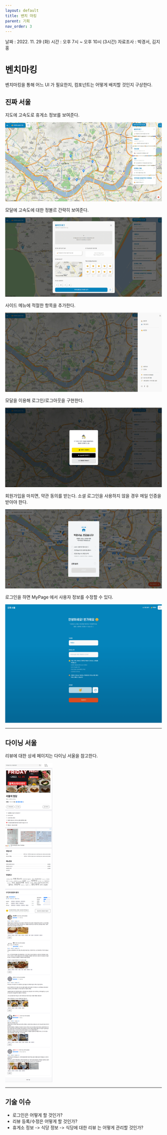 ```yaml
---
layout: default
title: 밴치 마킹
parent: 기획
nav_order: 3
---
```


날짜 : 2022. 11. 29 (화)
시간 : 오후 7시 ~ 오후 10시 (3시간)
자료조사 : 박경서, 김지홍

# 벤치마킹

벤치마킹을 통해 어느 UI 가 필요한지, 컴포넌트는 어떻게 배치할 것인지 구상한다.

## 진짜 서울

지도에 고속도로 휴게소 정보를 보여준다.

![](../../assets/images/map.png)

모달에 고속도에 대한 정볼르 간략히 보여준다.

![](../../assets/images/details.png)

사이드 메뉴에 적절한 항목을 추가한다.

![](../../assets/images/side-menu.png)

모달을 이용해 로그인/로그아웃을 구현한다.

![](../../assets/images/login.png)

회원가입을 마치면, 약관 동의를 받는다. 소셜 로그인을 사용하지 않을 경우 메일 인증을 받아야 한다.

![](../../assets/images/agree.png)

로그인을 하면 MyPage 에서 사용자 정보를 수정할 수 있다.

![](../../assets/images/mypage.png)

---

## 다이닝 서울

리뷰에 대한 상세 페이지는 다이닝 서울을 참고한다.

![](../../assets/images/review.png)

---

## 기술 이슈

- 로그인은 어떻게 할 것인가?
- 리뷰 등록/수정은 어떻게 할 것인가?
- 휴게소 정보 -> 식당 정보 -> 식당에 대한 리뷰 는 어떻게 관리할 것인가?

